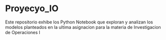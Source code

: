 # Proyecyo_IO
Este repositorio exhibe los Python Notebook que exploran y analizan los modelos planteados en la ultima asignacion para la materia de Investigacion de Operaciones I
